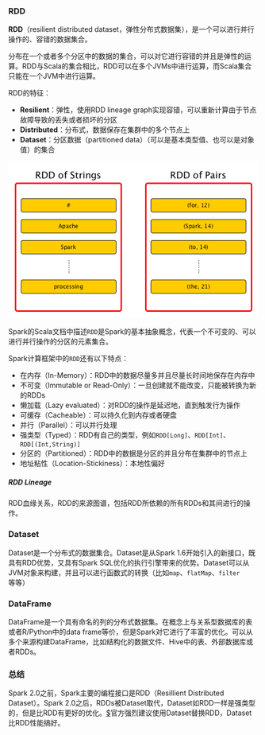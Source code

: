 ### RDD

**RDD**（resilient distributed dataset，弹性分布式数据集），是一个可以进行并行操作的、容错的数据集合。

分布在一个或者多个分区中的数据的集合，可以对它进行容错的并且是弹性的运算。RDD与Scala的集合相比，RDD可以在多个JVMs中进行运算，而Scala集合只能在一个JVM中进行运算。

RDD的特征：

* **Resilient**：弹性，使用RDD lineage graph实现容错，可以重新计算由于节点故障导致的丢失或者损坏的分区
* **Distributed**：分布式，数据保存在集群中的多个节点上
* **Dataset**：分区数据（partitioned data）（可以是基本类型值、也可以是对象值）的集合

![](/assets/spark-rdds.png)

Spark的Scala文档中描述`RDD`是Spark的基本抽象概念，代表一个不可变的、可以进行并行操作的分区的元素集合。

Spark计算框架中的`RDD`还有以下特点：

* 在内存（In-Memory）：RDD中的数据尽量多并且尽量长时间地保存在内存中
* 不可变（Immutable or Read-Only）：一旦创建就不能改变，只能被转换为新的RDDs
* 懒加载（Lazy evaluated）：对RDD的操作是延迟地，直到触发行为操作
* 可缓存（Cacheable）：可以持久化到内存或者硬盘
* 并行（Parallel）：可以并行处理
* 强类型（Typed）：RDD有自己的类型，例如`RDD[Long]`、`RDD[Int]`、`RDD[(Int,String)]`
* 分区的（Partitioned）：RDD中的数据是分区的并且分布在集群中的节点上
* 地址粘性（Location-Stickiness）：本地性偏好

##### RDD Lineage

RDD血缘关系，RDD的来源图谱，包括RDD所依赖的所有RDDs和其间进行的操作。

### Dataset

Dataset是一个分布式的数据集合。Dataset是从Spark 1.6开始引入的新接口，既具有RDD优势，又具有Spark SQL优化的执行引擎带来的优势。Dataset可以从JVM对象来构建，并且可以进行函数式的转换（比如`map`、`flatMap`、`filter`等等）

### DataFrame

DataFrame是一个具有命名的列的分布式数据集。在概念上与关系型数据库的表或者R/Python中的data frame等价，但是Spark对它进行了丰富的优化。可以从多个来源构建DataFrame，比如结构化的数据文件、Hive中的表、外部数据库或者RDDs。

### 总结

Spark 2.0之前，Spark主要的编程接口是RDD（Resillient Distributed Dataset）。Spark 2.0之后，RDDs被Dataset取代，Dataset如RDD一样是强类型的，但是比RDD有更好的优化。[$](http://spark.apache.org/docs/2.4.5/quick-start.html)官方强烈建议使用Dataset替换RDD，Dataset比RDD性能搞好。



